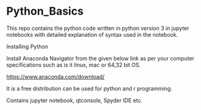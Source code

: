 # Python_Basics
This repo contains the python code written in python version 3 in jupyter notebooks with detailed explanation of syntax used in the notebook.

Installing Python

Install Anaconda Navigator from the given below link as per your computer specifications such as is it linux, mac or 64,32 bit OS.

  https://www.anaconda.com/download/
  
It is a free distribution can be used for python and r programming.

Contains jupyter notebook, qtconsole, Spyder IDE etc.
